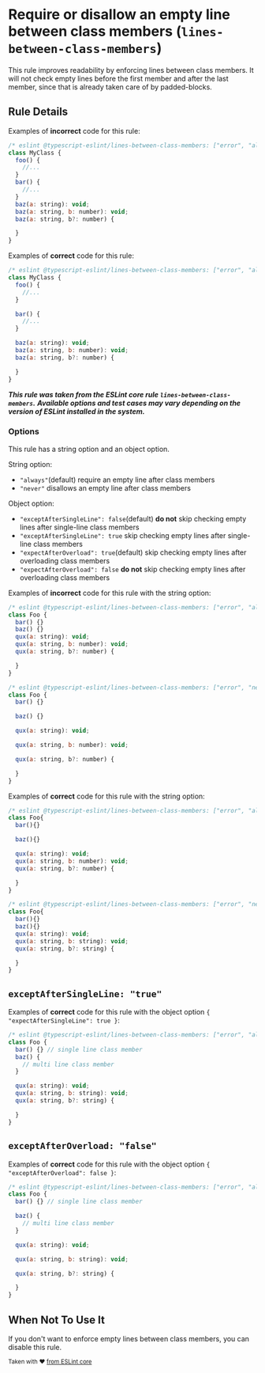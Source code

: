 # Require or disallow an empty line between class members (`lines-between-class-members`)

This rule improves readability by enforcing lines between class members. It will not check empty lines before the first member and after the last member, since that is already taken care of by padded-blocks.

## Rule Details

Examples of **incorrect** code for this rule:

```js
/* eslint @typescript-eslint/lines-between-class-members: ["error", "always"]*/
class MyClass {
  foo() {
    //...
  }
  bar() {
    //...
  }
  baz(a: string): void;
  baz(a: string, b: number): void;
  baz(a: string, b?: number) {

  }
}
```

Examples of **correct** code for this rule:

```js
/* eslint @typescript-eslint/lines-between-class-members: ["error", "always"]*/
class MyClass {
  foo() {
    //...
  }

  bar() {
    //...
  }

  baz(a: string): void;
  baz(a: string, b: number): void;
  baz(a: string, b?: number) {

  }
}
```

**_This rule was taken from the ESLint core rule `lines-between-class-members`._**
**_Available options and test cases may vary depending on the version of ESLint installed in the system._**

### Options

This rule has a string option and an object option.

String option:

- `"always"`(default) require an empty line after class members
- `"never"` disallows an empty line after class members

Object option:

- `"exceptAfterSingleLine": false`(default) **do not** skip checking empty lines after single-line class members
- `"exceptAfterSingleLine": true` skip checking empty lines after single-line class members
- `"expectAfterOverload": true`(default) skip checking empty lines after overloading class members
- `"expectAfterOverload": false` **do not** skip checking empty lines after overloading class members

Examples of **incorrect** code for this rule with the string option:

```js
/* eslint @typescript-eslint/lines-between-class-members: ["error", "always"]*/
class Foo {
  bar() {}
  baz() {}
  qux(a: string): void;
  qux(a: string, b: number): void;
  qux(a: string, b?: number) {

  }
}

/* eslint @typescript-eslint/lines-between-class-members: ["error", "never"]*/
class Foo {
  bar() {}

  baz() {}

  qux(a: string): void;

  qux(a: string, b: number): void;

  qux(a: string, b?: number) {

  }
}
```

Examples of **correct** code for this rule with the string option:

```js
/* eslint @typescript-eslint/lines-between-class-members: ["error", "always"]*/
class Foo{
  bar(){}

  baz(){}

  qux(a: string): void;
  qux(a: string, b: number): void;
  qux(a: string, b?: number) {

  }
}

/* eslint @typescript-eslint/lines-between-class-members: ["error", "never"]*/
class Foo{
  bar(){}
  baz(){}
  qux(a: string): void;
  qux(a: string, b: string): void;
  qux(a: string, b?: string) {

  }
}
```

## `exceptAfterSingleLine: "true"`

Examples of **correct** code for this rule with the object option `{ "expectAfterSingleLine": true }`:

```js
/* eslint @typescript-eslint/lines-between-class-members: ["error", "always", { exceptAfterSingleLine: true }]*/
class Foo {
  bar() {} // single line class member
  baz() {
    // multi line class member
  }

  qux(a: string): void;
  qux(a: string, b: string): void;
  qux(a: string, b?: string) {

  }
}
```

## `exceptAfterOverload: "false"`

Examples of **correct** code for this rule with the object option `{ "exceptAfterOverload": false }`:

```js
/* eslint @typescript-eslint/lines-between-class-members: ["error", "always", { exceptAfterOverload: false }]*/
class Foo {
  bar() {} // single line class member

  baz() {
    // multi line class member
  }

  qux(a: string): void;

  qux(a: string, b: string): void;

  qux(a: string, b?: string) {

  }
}
```

## When Not To Use It

If you don't want to enforce empty lines between class members, you can disable this rule.

<sup>Taken with ❤️ [from ESLint core](https://github.com/eslint/eslint/blob/master/docs/rules/lines-between-class-members.md)</sup>
